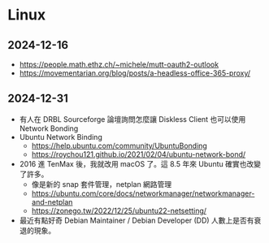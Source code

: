 # Linux

## 2024-12-16

- https://people.math.ethz.ch/~michele/mutt-oauth2-outlook
- https://movementarian.org/blog/posts/a-headless-office-365-proxy/

## 2024-12-31

- 有人在 DRBL Sourceforge 論壇詢問怎麼讓 Diskless Client 也可以使用 Network Bonding
- Ubuntu Network Binding
  - https://help.ubuntu.com/community/UbuntuBonding
  - https://roychou121.github.io/2021/02/04/ubuntu-network-bond/
- 2016 進 TenMax 後，我就改用 macOS 了。這 8.5 年來 Ubuntu 確實也改變了許多。
  - 像是新的 snap 套件管理，netplan 網路管理
  - https://ubuntu.com/core/docs/networkmanager/networkmanager-and-netplan
  - https://zonego.tw/2022/12/25/ubuntu22-netsetting/
- 最近有點好奇 Debian Maintainer / Debian Developer (DD) 人數上是否有衰退的現象。
